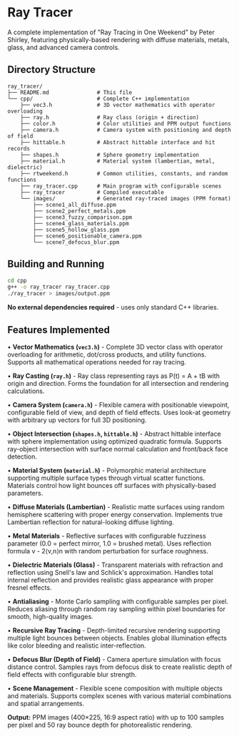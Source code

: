 # Ray Tracer

A complete implementation of "Ray Tracing in One Weekend" by Peter Shirley, featuring physically-based rendering with diffuse materials, metals, glass, and advanced camera controls. 

## Directory Structure

```
ray_tracer/
├── README.md               # This file
└── cpp/                    # Complete C++ implementation
    ├── vec3.h              # 3D vector mathematics with operator overloading
    ├── ray.h               # Ray class (origin + direction)
    ├── color.h             # Color utilities and PPM output functions
    ├── camera.h            # Camera system with positioning and depth of field
    ├── hittable.h          # Abstract hittable interface and hit records
    ├── shapes.h            # Sphere geometry implementation
    ├── material.h          # Material system (lambertian, metal, dielectric)
    ├── rtweekend.h         # Common utilities, constants, and random functions
    ├── ray_tracer.cpp      # Main program with configurable scenes
    ├── ray_tracer          # Compiled executable
    └── images/             # Generated ray-traced images (PPM format)
        ├── scene1_all_diffuse.ppm
        ├── scene2_perfect_metals.ppm
        ├── scene3_fuzzy_comparison.ppm
        ├── scene4_glass_materials.ppm
        ├── scene5_hollow_glass.ppm
        ├── scene6_positionable_camera.ppm
        └── scene7_defocus_blur.ppm
```

## Building and Running

```bash
cd cpp
g++ -o ray_tracer ray_tracer.cpp
./ray_tracer > images/output.ppm
```

**No external dependencies required** - uses only standard C++ libraries.

## Features Implemented

• **Vector Mathematics (`vec3.h`)** - Complete 3D vector class with operator overloading for arithmetic, dot/cross products, and utility functions. Supports all mathematical operations needed for ray tracing.

• **Ray Casting (`ray.h`)** - Ray class representing rays as P(t) = A + tB with origin and direction. Forms the foundation for all intersection and rendering calculations.

• **Camera System (`camera.h`)** - Flexible camera with positionable viewpoint, configurable field of view, and depth of field effects. Uses look-at geometry with arbitrary up vectors for full 3D positioning.

• **Object Intersection (`shapes.h`, `hittable.h`)** - Abstract hittable interface with sphere implementation using optimized quadratic formula. Supports ray-object intersection with surface normal calculation and front/back face detection.

• **Material System (`material.h`)** - Polymorphic material architecture supporting multiple surface types through virtual scatter functions. Materials control how light bounces off surfaces with physically-based parameters.

• **Diffuse Materials (Lambertian)** - Realistic matte surfaces using random hemisphere scattering with proper energy conservation. Implements true Lambertian reflection for natural-looking diffuse lighting.

• **Metal Materials** - Reflective surfaces with configurable fuzziness parameter (0.0 = perfect mirror, 1.0 = brushed metal). Uses reflection formula v - 2⟨v,n⟩n with random perturbation for surface roughness.

• **Dielectric Materials (Glass)** - Transparent materials with refraction and reflection using Snell's law and Schlick's approximation. Handles total internal reflection and provides realistic glass appearance with proper fresnel effects.

• **Antialiasing** - Monte Carlo sampling with configurable samples per pixel. Reduces aliasing through random ray sampling within pixel boundaries for smooth, high-quality images.

• **Recursive Ray Tracing** - Depth-limited recursive rendering supporting multiple light bounces between objects. Enables global illumination effects like color bleeding and realistic inter-reflection.

• **Defocus Blur (Depth of Field)** - Camera aperture simulation with focus distance control. Samples rays from defocus disk to create realistic depth of field effects with configurable blur strength.

• **Scene Management** - Flexible scene composition with multiple objects and materials. Supports complex scenes with various material combinations and spatial arrangements.

**Output:** PPM images (400×225, 16:9 aspect ratio) with up to 100 samples per pixel and 50 ray bounce depth for photorealistic rendering.
